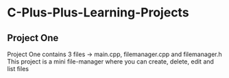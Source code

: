 ﻿# C-Plus-Plus-Learning-Projects

## Project One
Project One contains 3 files -> main.cpp, filemanager.cpp and filemanager.h
This project is a mini file-manager where you can create, delete, edit and list files

